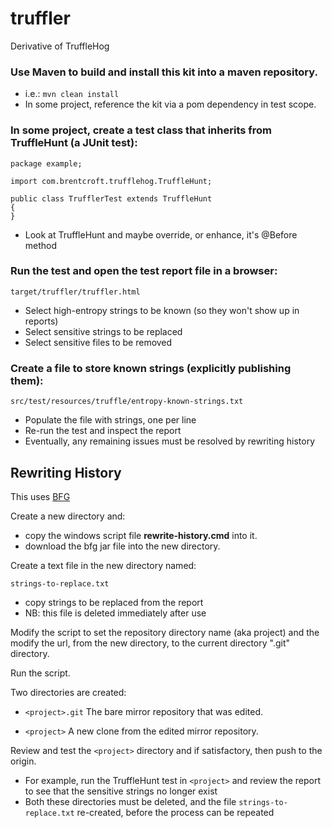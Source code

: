 # truffler
Derivative of TruffleHog

### Use Maven to build and install this kit into a maven repository.

*  i.e.: ```mvn clean install```
*  In some project, reference the kit via a pom dependency in test scope.


### In some project, create a test class that inherits from TruffleHunt (a JUnit test):

    package example;

    import com.brentcroft.trufflehog.TruffleHunt;

    public class TrufflerTest extends TruffleHunt
    {
    }

*  Look at TruffleHunt and maybe override, or enhance, it's @Before method


### Run the test and open the test report file in a browser:

    target/truffler/truffler.html

*  Select high-entropy strings to be known (so they won't show up in reports)
*  Select sensitive strings to be replaced
*  Select sensitive files to be removed


### Create a file to store known strings (explicitly publishing them):

    src/test/resources/truffle/entropy-known-strings.txt

*  Populate the file with strings, one per line
*  Re-run the test and inspect the report
*  Eventually, any remaining issues must be resolved by rewriting history


## Rewriting History
This uses [BFG](https://rtyley.github.io/bfg-repo-cleaner/)

Create a new directory and:
*  copy the windows script file **rewrite-history.cmd** into it.
*  download the bfg jar file into the new directory.

Create a text file in the new directory named:

    strings-to-replace.txt

*  copy strings to be replaced from the report
*  NB: this file is deleted immediately after use

Modify the script to set the repository directory name (aka project)
and the modify the url, from the new directory, to the current directory ".git" directory.

Run the script.

Two directories are created:

*  ```<project>.git```
The bare mirror repository that was edited.

*  ```<project>```
A new clone from the edited mirror repository.

Review and test the ```<project>``` directory and if satisfactory, then push to the origin.

*  For example, run the TruffleHunt test in ```<project>``` and review the report to see that the sensitive strings no longer exist
*  Both these directories must be deleted, and the file ```strings-to-replace.txt``` re-created, before the process can be repeated
